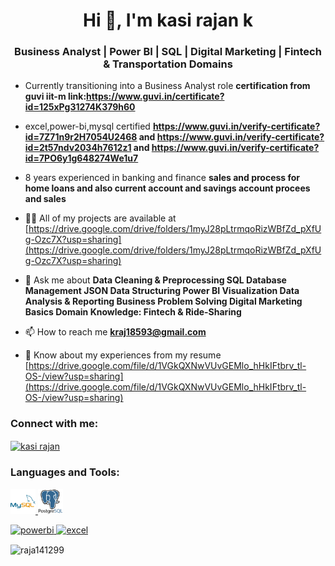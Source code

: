 <h1 align="center">Hi 👋, I'm kasi rajan k</h1>
<h3 align="center">Business Analyst | Power BI | SQL | Digital Marketing | Fintech & Transportation Domains</h3>

- Currently transitioning into a Business Analyst role **certification from guvi iit-m link:https://www.guvi.in/certificate?id=125xPg31274K379h60**

- excel,power-bi,mysql certified **https://www.guvi.in/verify-certificate?id=7Z71n9r2H7054U2468 and https://www.guvi.in/verify-certificate?id=2t57ndv2034h7612z1 and https://www.guvi.in/verify-certificate?id=7PO6y1g648274We1u7**

- 8 years experienced in banking and finance **sales and process for home loans and also current account and savings account procees and sales**

- 👨‍💻 All of my projects are available at [https://drive.google.com/drive/folders/1myJ28pLtrmqoRizWBfZd_pXfUg-Ozc7X?usp=sharing](https://drive.google.com/drive/folders/1myJ28pLtrmqoRizWBfZd_pXfUg-Ozc7X?usp=sharing)

- 💬 Ask me about **Data Cleaning & Preprocessing SQL Database Management JSON Data Structuring Power BI Visualization Data Analysis & Reporting Business Problem Solving Digital Marketing Basics Domain Knowledge: Fintech & Ride-Sharing**

- 📫 How to reach me **kraj18593@gmail.com**

- 📄 Know about my experiences from my resume [https://drive.google.com/file/d/1VGkQXNwVUvGEMlo_hHkIFtbrv_tl-OS-/view?usp=sharing](https://drive.google.com/file/d/1VGkQXNwVUvGEMlo_hHkIFtbrv_tl-OS-/view?usp=sharing)

<h3 align="left">Connect with me:</h3>
<p align="left">
<a href="https://linkedin.com/in/kasi rajan" target="blank"><img align="center" src="https://raw.githubusercontent.com/rahuldkjain/github-profile-readme-generator/master/src/images/icons/Social/linked-in-alt.svg" alt="kasi rajan" height="30" width="40" /></a>
</p>

<h3 align="left">Languages and Tools:</h3>
<p align="left"> <a href="https://www.mysql.com/" target="_blank" rel="noreferrer"> <img src="https://raw.githubusercontent.com/devicons/devicon/master/icons/mysql/mysql-original-wordmark.svg" alt="mysql" width="40" height="40"/> </a> <a href="https://www.postgresql.org" target="_blank" rel="noreferrer"> <img src="https://raw.githubusercontent.com/devicons/devicon/master/icons/postgresql/postgresql-original-wordmark.svg" alt="postgresql" width="40" height="40"/> </a> </p>
<p align="left"> 
  <!-- Power BI -->
  <a href="https://powerbi.microsoft.com/" target="_blank" rel="noreferrer">
    <img src="https://upload.wikimedia.org/wikipedia/commons/c/cf/Power_BI_logo.svg" alt="powerbi" width="40" height="40"/>
  </a> 
  <!-- Excel -->
  <a href="https://www.microsoft.com/en-us/microsoft-365/excel" target="_blank" rel="noreferrer">
    <img src="https://upload.wikimedia.org/wikipedia/commons/7/73/Microsoft_Excel_2013-2019_logo.svg" alt="excel" width="40" height="40"/>
  </a> 
</p>


<p><img align="center" src="https://github-readme-stats.vercel.app/api/top-langs?username=raja141299&show_icons=true&locale=en&layout=compact" alt="raja141299" /></p>
